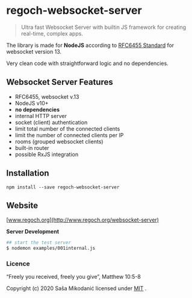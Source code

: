 # regoch-websocket-server
> Ultra fast Websocket Server with builtin JS framework for creating real-time, complex apps.

The library is made for **NodeJS** according to [RFC6455 Standard](https://tools.ietf.org/html/rfc6455) for websocket version 13.

Very clean code with straightforward logic and no dependencies.



## Websocket Server Features
- RFC6455, websocket v.13
- NodeJS v10+
- **no dependencies**
- internal HTTP server
- socket (client) authentication
- limit total number of the connected clients
- limit the number of connected clients per IP
- rooms (grouped websocket clients)
- built-in router
- possible RxJS integration



## Installation
```
npm install --save regoch-websocket-server
```


## Website
[www.regoch.org](http://www.regoch.org/websocket-server)




**Server Development**
```bash
## start the test server
$ nodemon examples/001internal.js
```




### Licence
“Freely you received, freely you give”, Matthew 10:5-8

Copyright (c) 2020 Saša Mikodanić licensed under [MIT](./LICENSE) .

